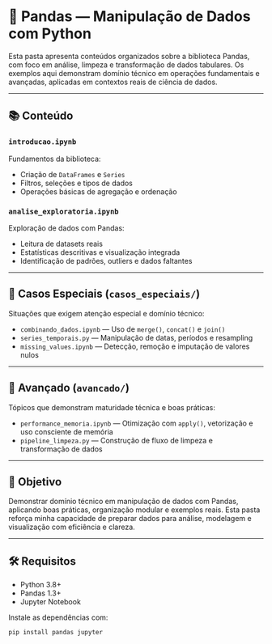 # 🐼 Pandas — Manipulação de Dados com Python

Esta pasta apresenta conteúdos organizados sobre a biblioteca Pandas, com foco em análise, limpeza e transformação de dados tabulares. Os exemplos aqui demonstram domínio técnico em operações fundamentais e avançadas, aplicadas em contextos reais de ciência de dados.

---

## 📚 Conteúdo

### `introducao.ipynb`
Fundamentos da biblioteca:

- Criação de `DataFrames` e `Series`  
- Filtros, seleções e tipos de dados  
- Operações básicas de agregação e ordenação  

### `analise_exploratoria.ipynb`
Exploração de dados com Pandas:

- Leitura de datasets reais  
- Estatísticas descritivas e visualização integrada  
- Identificação de padrões, outliers e dados faltantes  

---

## 🧩 Casos Especiais (`casos_especiais/`)

Situações que exigem atenção especial e domínio técnico:

- `combinando_dados.ipynb` — Uso de `merge()`, `concat()` e `join()`  
- `series_temporais.py` — Manipulação de datas, períodos e resampling  
- `missing_values.ipynb` — Detecção, remoção e imputação de valores nulos  

---

## 🚀 Avançado (`avancado/`)

Tópicos que demonstram maturidade técnica e boas práticas:

- `performance_memoria.ipynb` — Otimização com `apply()`, vetorização e uso consciente de memória  
- `pipeline_limpeza.py` — Construção de fluxo de limpeza e transformação de dados  

---

## 🎯 Objetivo

Demonstrar domínio técnico em manipulação de dados com Pandas, aplicando boas práticas, organização modular e exemplos reais. Esta pasta reforça minha capacidade de preparar dados para análise, modelagem e visualização com eficiência e clareza.

---

## 🛠️ Requisitos

- Python 3.8+  
- Pandas 1.3+  
- Jupyter Notebook

Instale as dependências com:

```bash
pip install pandas jupyter
